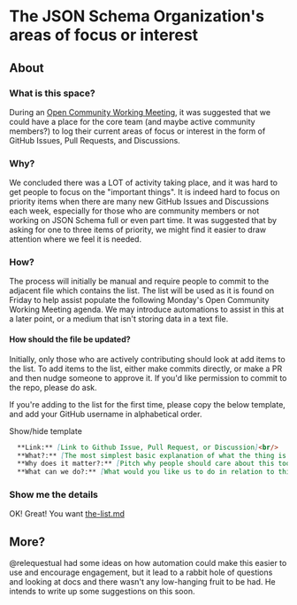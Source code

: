 # The JSON Schema Organization's areas of focus or interest

## About
### What is this space?

During an [Open Community Working Meeting](https://github.com/json-schema-org/community/issues/244), it was suggested that we could have a place for the core team (and maybe active community members?) to log their current areas of focus or interest in the form of GitHub Issues, Pull Requests, and Discussions.

### Why?

We concluded there was a LOT of activity taking place, and it was hard to get people to focus on the "important things". It is indeed hard to focus on priority items when there are many new GitHub Issues and Discussions each week, especially for those who are community members or not working on JSON Schema full or even part time. It was suggested that by asking for one to three items of priority, we might find it easier to draw attention where we feel it is needed.

### How?

The process will initially be manual and require people to commit to the adjacent file which contains the list.
The list will be used as it is found on Friday to help assist populate the following Monday's Open Community Working Meeting agenda.
We may introduce automations to assist in this at a later point, or a medium that isn't storing data in a text file.

#### How should the file be updated?

Initially, only those who are actively contributing should look at add items to the list.
To add items to the list, either make commits directly, or make a PR and then nudge someone to approve it.
If you'd like permission to commit to the repo, please do ask.

If you're adding to the list for the first time, please copy the below template, and add your GitHub username in alphabetical order.

<detail>
  <summary>Show/hide template</summary>

```md
  **Link:** [Link to Github Issue, Pull Request, or Discussion]<br/>
  **What?:** [The most simplest basic explanation of what the thing is about. Think a single tweets length or less.]<br/>
  **Why does it matter?:** [Pitch why people should care about this too. Why do you care about it?]<br/>
  **What can we do?:** [What would you like us to do in relation to this thing?]<br/>
```

</detail>

### Show me the details

OK! Great! You want [the-list.md](./the-list.md)

## More?

@relequestual had some ideas on how automation could make this easier to use and encourage engagement, but it lead to a rabbit hole of questions and looking at docs and there wasn't any low-hanging fruit to be had. He intends to write up some suggestions on this soon.
